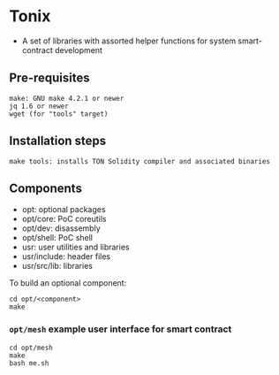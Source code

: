 # **Tonix**

* A set of libraries with assorted helper functions for system smart-contract development

## Pre-requisites

    make: GNU make 4.2.1 or newer
    jq 1.6 or newer
    wget (for "tools" target)

## Installation steps

    make tools: installs TON Solidity compiler and associated binaries

## Components

* opt:         optional packages
* opt/core:    PoC coreutils
* opt/dev:     disassembly
* opt/shell:   PoC shell
* usr:         user utilities and libraries
* usr/include: header files
* usr/src/lib: libraries

To build an optional component:

```shell
cd opt/<component>
make
```

### `opt/mesh` example user interface for smart contract

```shell
cd opt/mesh
make
bash me.sh
```
